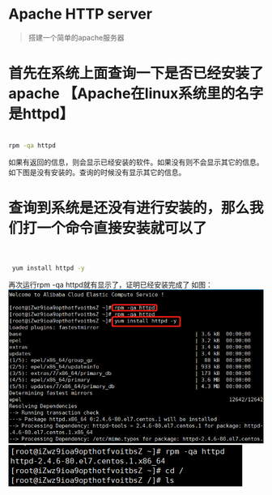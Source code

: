 # Apache HTTP server
> 搭建一个简单的apache服务器

# 首先在系统上面查询一下是否已经安装了apache 【Apache在linux系统里的名字是httpd】

``` bash

rpm -qa httpd
```

如果有返回的信息，则会显示已经安装的软件。如果没有则不会显示其它的信息。如下图是没有安装的。查询的时候没有显示其它的信息。

# 查询到系统是还没有进行安装的，那么我们打一个命令直接安装就可以了
``` bash


 yum install httpd -y
```

再次运行rpm -qa httpd就有显示了，证明已经安装完成了
如图：
![demo](https://github.com/flyweiing/flyweiing/blob/master/notes/images/apache1.jpg)
![demo](https://github.com/flyweiing/flyweiing/blob/master/notes/images/apache2.jpg)
